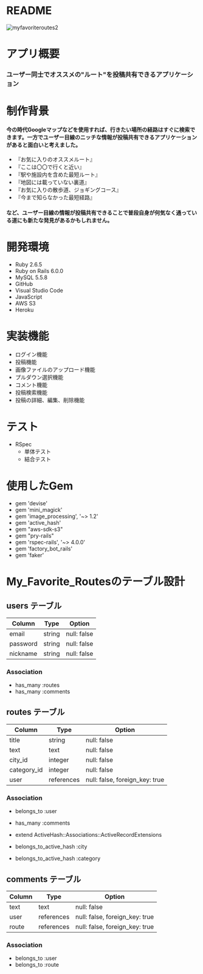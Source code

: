 # README
![myfavoriteroutes2](https://user-images.githubusercontent.com/74900438/106980114-f227f580-67a2-11eb-8e62-e96f161ae23c.jpg)

# アプリ概要
### ユーザー同士でオススメの"ルート"を投稿共有できるアプリケーション


# 制作背景
#### 今の時代Googleマップなどを使用すれば、行きたい場所の経路はすぐに検索できます。一方でユーザー目線のニッチな情報が投稿共有できるアプリケーションがあると面白いと考えました。
* 『お気に入りのオススメルート』
* 『ここは〇〇で行くと近い』
* 『駅や施設内を含めた最短ルート』
* 『地図には載っていない裏道』
* 『お気に入りの散歩道、ジョギングコース』
* 『今まで知らなかった最短経路』
#### など、ユーザー目線の情報が投稿共有できることで普段自身が何気なく通っている道にも新たな発見があるかもしれません。


# 開発環境
* Ruby 2.6.5
* Ruby on Rails 6.0.0
* MySQL 5.5.8
* GitHub
* Visual Studio Code
* JavaScript
* AWS S3
* Heroku


# 実装機能
* ログイン機能
* 投稿機能
* 画像ファイルのアップロード機能
* プルダウン選択機能
* コメント機能
* 投稿検索機能
* 投稿の詳細、編集、削除機能


# テスト
* RSpec
  - 単体テスト
  - 結合テスト


# 使用したGem
* gem 'devise'
* gem 'mini_magick'
* gem 'image_processing', '~> 1.2'
* gem 'active_hash'
* gem "aws-sdk-s3"
* gem "pry-rails"
* gem 'rspec-rails', '~> 4.0.0'
* gem 'factory_bot_rails'
* gem 'faker'


# My_Favorite_Routesのテーブル設計

## users テーブル

| Column     | Type   | Option      |
| ---------- | -----  | ----------- | 
| email      | string | null: false |
| password   | string | null: false |
| nickname   | string | null: false |

### Association

- has_many :routes
- has_many :comments

## routes テーブル

| Column      | Type       | Option                         |
| ----------- | ---------- | ------------------------------ |
| title       | string     | null: false                    |      
| text        | text       | null: false                    |
| city_id     | integer    | null: false                    |
| category_id | integer    | null: false                    |
| user        | references | null: false, foreign_key: true |

### Association

- belongs_to :user
- has_many :comments

- extend ActiveHash::Associations::ActiveRecordExtensions
- belongs_to_active_hash :city
- belongs_to_active_hash :category

## comments テーブル

| Column    | Type       | Option                         |
| --------- | ---------- | ------------------------------ |
| text      | text       | null: false                    |
| user      | references | null: false, foreign_key: true |
| route     | references | null: false, foreign_key: true |

### Association

- belongs_to :user
- belongs_to :route